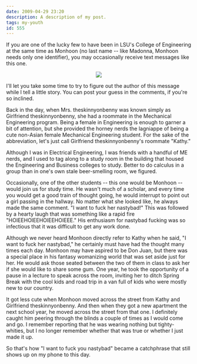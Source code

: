```yaml
---
date: 2009-04-29 23:20
description: A description of my post.
tags: my-youth
id: 555
---
```

If you are one of the lucky few to have been in LSU's College of Engineering at the same time as Monhoon (no last name -- like Madonna, Monhoon needs only one identifier), you may occasionally receive text messages like this one.

<center><img src="/img/textmessages/t20090429.jpg"></center>

I'll let you take some time to try to figure out the author of this message while I tell a little story.  You can post your guess in the comments, if you're so inclined.
<!--more-->
Back in the day, when Mrs. theskinnyonbenny was known simply as Girlfriend theskinnyonbenny, she had a roommate in the Mechanical Engineering program.  Being a female in Engineering is enough to garner a bit of attention, but she provided the horney nerds the lagniappe of being a cute non-Asian female Mechanical Engineering student.  For the sake of the abbreviation, let's just call Girlfriend theskinnyonbenny's roommate "Kathy."

Although I was in Electrical Engineering, I was friends with a handful of ME nerds, and I used to tag along to a study room in the building that housed the Engineering and Business colleges to study.  Better to do calculus in a group than in one's own stale beer-smelling room, we figured.

Occasionally, one of the other students -- this one would be Monhoon -- would join us for study time.  He wasn't much of a scholar, and every time you would get a good train of thought going, he would interrupt to point out a girl passing in the hallway.  No matter what she looked like, he always made the same comment.  "I want to fuck her nastybad!"  This was followed by a hearty laugh that was something like a rapid fire "HOIEEHOIEEHOIEEHOIEEE."  His enthusiasm for nastybad fucking was so infectious that it was difficult to get any work done.

Although we never heard Monhoon directly refer to Kathy when he said, "I want to fuck her nastybad," he certainly must have had the thought many times each day.  Monhoon may have aspired to be Don Juan, but there was  a special place in his fantasy womanizing world that was set aside just for her.  He would ask those seated between the two of them in class to ask her if she would like to share some gum.  One year, he took the opportunity of a pause in a lecture to speak across the room, inviting her to ditch Spring Break with the cool kids and road trip in a van full of kids who were mostly new to our country.

It got less cute when Monhoon moved across the street from Kathy and Girlfriend theskinnyonbenny.  And then when they got a new apartment the next school year, he moved across the street from that one.  I definitely caught him peering through the blinds a couple of times as I would come and go.  I remember reporting that he was wearing nothing but tighty-whities, but I no longer remember whether that was true or whether I just made it up.

So that's how "I want to fuck you nastybad" became a catchphrase that still shows up on my phone to this day.  